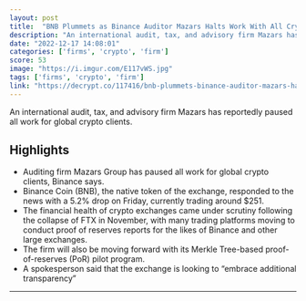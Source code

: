 ```yaml
---
layout: post
title:  "BNB Plummets as Binance Auditor Mazars Halts Work With All Crypto Firms - Decrypt"
description: "An international audit, tax, and advisory firm Mazars has reportedly paused all work for global crypto clients."
date: "2022-12-17 14:08:01"
categories: ['firms', 'crypto', 'firm']
score: 53
image: "https://i.imgur.com/E117vWS.jpg"
tags: ['firms', 'crypto', 'firm']
link: "https://decrypt.co/117416/bnb-plummets-binance-auditor-mazars-halts-work-crypto-firms"
---
```


An international audit, tax, and advisory firm Mazars has reportedly paused all work for global crypto clients.

## Highlights

- Auditing firm Mazars Group has paused all work for global crypto clients, Binance says.
- Binance Coin (BNB), the native token of the exchange, responded to the news with a 5.2% drop on Friday, currently trading around $251.
- The financial health of crypto exchanges came under scrutiny following the collapse of FTX in November, with many trading platforms moving to conduct proof of reserves reports for the likes of Binance and other large exchanges.
- The firm will also be moving forward with its Merkle Tree-based proof-of-reserves (PoR) pilot program.
- A spokesperson said that the exchange is looking to “embrace additional transparency”

---

